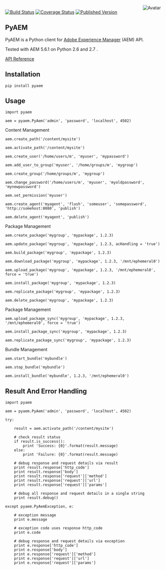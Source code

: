 <img align="right" src="https://raw.github.com/cliffano/pyaem/master/avatar.jpg" alt="Avatar"/>

[![Build Status](https://secure.travis-ci.org/cliffano/pyaem.png?branch=master)](http://travis-ci.org/cliffano/pyaem)
[![Coverage Status](https://coveralls.io/repos/cliffano/pyaem/badge.png?branch=master)](https://coveralls.io/r/cliffano/pyaem?branch=master)
[![Published Version](https://badge.fury.io/py/pyaem.svg)](http://badge.fury.io/py/coveralls)
<br/>

PyAEM
-----

PyAEM is a Python client for [Adobe Experience Manager](http://dev.day.com/docs/en/cq/current.html) (AEM) API.

Tested with AEM 5.6.1 on Python 2.6 and 2.7 .

[API Reference](http://cliffano.github.io/pyaem/)

Installation
------------

    pip install pyaem

Usage
-----

    import pyaem

    aem = pyaem.PyAem('admin', 'password', 'localhost', 4502)

Content Management

    aem.create_path('/content/mysite')

    aem.activate_path('/content/mysite')

    aem.create_user('/home/users/m', 'myuser', 'mypassword')

    aem.add_user_to_group('myuser', '/home/groups/m', 'mygroup')

    aem.create_group('/home/groups/m', 'mygroup')

    aem.change_password('/home/users/m', 'myuser', 'myoldpassword', 'mynewpassword')

    aem.set_permission('myuser')

    aem.create_agent('myagent', 'flush', 'someuser', 'somepassword', 'http://somehost:8080', 'publish')

    aem.delete_agent('myagent', 'publish')

Package Management

    aem.create_package('mygroup', 'mypackage', 1.2.3)

    aem.update_package('mygroup', 'mypackage', 1.2.3, acHandling = 'true')

    aem.build_package('mygroup', 'mypackage', 1.2.3)

    aem.download_package('mygroup', 'mypackage', 1.2.3, '/mnt/ephemeral0')

    aem.upload_package('mygroup', 'mypackage', 1.2.3, '/mnt/ephemeral0', force = 'true')

    aem.install_package('mygroup', 'mypackage', 1.2.3)

    aem.replicate_package('mygroup', 'mypackage', 1.2.3)

    aem.delete_package('mygroup', 'mypackage', 1.2.3)

Package Management

    aem.upload_package_sync('mygroup', 'mypackage', 1.2.3, '/mnt/ephemeral0', force = 'true')

    aem.install_package_sync('mygroup', 'mypackage', 1.2.3)

    aem.replicate_package_sync('mygroup', 'mypackage', 1.2.3)
    
Bundle Management

    aem.start_bundle('mybundle')

    aem.stop_bundle('mybundle')

    aem.install_bundle('mybundle', 1.2.3, '/mnt/ephemeral0')

Result And Error Handling
-------------------------

    import pyaem

    aem = pyaem.PyAem('admin', 'password', 'localhost', 4502)

    try:
    
        result = aem.activate_path('/content/mysite')
        
        # check result status
        if result.is_success():
        	print 'Success: {0}'.format(result.message)
        else:
        	print 'Failure: {0}'.format(result.message)

        # debug response and request details via result
        print result.response['http_code']
        print result.response['body']
        print result.response['request']['method']
        print result.response['request']['url']
        print result.response['request']['params']

        # debug all response and request details in a single string
        print result.debug()
 
    except pyaem.PyAemException, e:
    
        # exception message
        print e.message

        # exception code uses response http_code
        print e.code

        # debug response and request details via exception
        print e.response['http_code']
        print e.response['body']
        print e.response['request']['method']
        print e.response['request']['url']
        print e.response['request']['params']
